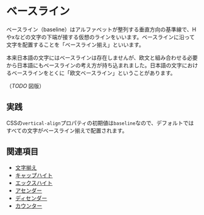 # ベースライン

ベースライン（baseline）はアルファベットが整列する垂直方向の基準線で、Hやxなどの文字の下端が接する仮想のラインをいいます。ベースラインに沿って文字を配置することを「ベースライン揃え」といいます。

本来日本語の文字にはベースラインは存在しませんが、欧文と組み合わせる必要から日本語にもベースラインの考え方が持ち込まれました。日本語の文字におけるベースラインをとくに「欧文ベースライン」ということがあります。

（*TODO* 図版）

## 実践

CSSの`vertical-align`プロパティの初期値は`baseline`なので、デフォルトではすべての文字がベースライン揃えで配置されます。

## 関連項目

- [文字揃え](./vertical-alignment.md)
- [キャップハイト](./cap-height.md)
- [エックスハイト](./x-height.md)
- [アセンダー](./ascender.md)
- [ディセンダー](./descender.md)
- [カウンター](./counter.md)
